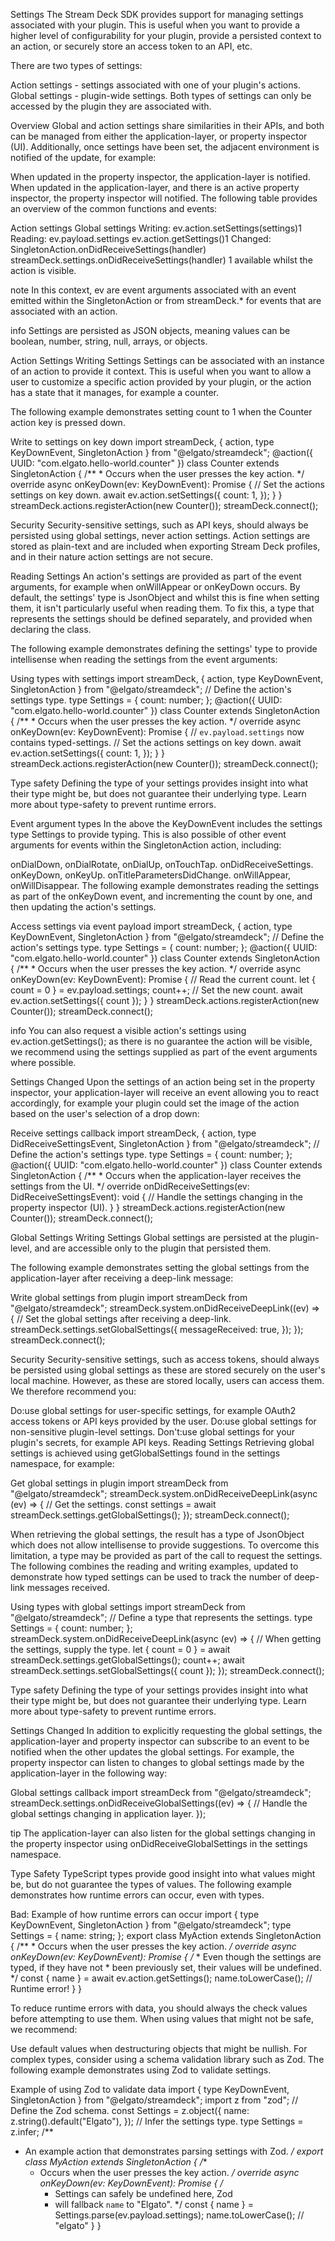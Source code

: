 Settings
The Stream Deck SDK provides support for managing settings associated with your plugin. This is useful when you want to provide a higher level of configurability for your plugin, provide a persisted context to an action, or securely store an access token to an API, etc.

There are two types of settings:

Action settings - settings associated with one of your plugin's actions.
Global settings - plugin-wide settings.
Both types of settings can only be accessed by the plugin they are associated with.

Overview
Global and action settings share similarities in their APIs, and both can be managed from either the application-layer, or property inspector (UI). Additionally, once settings have been set, the adjacent environment is notified of the update, for example:

When updated in the property inspector, the application-layer is notified.
When updated in the application-layer, and there is an active property inspector, the property inspector will notified.
The following table provides an overview of the common functions and events:

Action settings
Global settings
Writing:
ev.action.setSettings(settings)1
Reading:
ev.payload.settings
ev.action.getSettings()1
Changed:
SingletonAction.onDidReceiveSettings(handler)
streamDeck.settings.onDidReceiveSettings(handler)
1 available whilst the action is visible.

note
In this context, ev are event arguments associated with an event emitted within the SingletonAction or from streamDeck.* for events that are associated with an action.

info
Settings are persisted as JSON objects, meaning values can be boolean, number, string, null, arrays, or objects.

Action Settings
Writing Settings
Settings can be associated with an instance of an action to provide it context. This is useful when you want to allow a user to customize a specific action provided by your plugin, or the action has a state that it manages, for example a counter.

The following example demonstrates setting count to 1 when the Counter action key is pressed down.

Write to settings on key down
import streamDeck, { action, type KeyDownEvent, SingletonAction } from "@elgato/streamdeck";
@action({ UUID: "com.elgato.hello-world.counter" })
class Counter extends SingletonAction {
	/**
	 * Occurs when the user presses the key action.
	 */
	override async onKeyDown(ev: KeyDownEvent): Promise<void> {
		// Set the actions settings on key down.
		await ev.action.setSettings({
			count: 1,
		});
	}
}
streamDeck.actions.registerAction(new Counter());
streamDeck.connect();

Security
Security-sensitive settings, such as API keys, should always be persisted using global settings, never action settings. Action settings are stored as plain-text and are included when exporting Stream Deck profiles, and in their nature action settings are not secure.

Reading Settings
An action's settings are provided as part of the event arguments, for example when onWillAppear or onKeyDown occurs. By default, the settings' type is JsonObject and whilst this is fine when setting them, it isn't particularly useful when reading them. To fix this, a type that represents the settings should be defined separately, and provided when declaring the class.

The following example demonstrates defining the settings' type to provide intellisense when reading the settings from the event arguments:

Using types with settings
import streamDeck, { action, type KeyDownEvent, SingletonAction } from "@elgato/streamdeck";
// Define the action's settings type.
type Settings = {
	count: number;
};
@action({ UUID: "com.elgato.hello-world.counter" })
class Counter extends SingletonAction<Settings> {
	/**
	 * Occurs when the user presses the key action.
	 */
	override async onKeyDown(ev: KeyDownEvent<Settings>): Promise<void> {
		// `ev.payload.settings` now contains typed-settings.
		// Set the actions settings on key down.
		await ev.action.setSettings({
			count: 1,
		});
	}
}
streamDeck.actions.registerAction(new Counter());
streamDeck.connect();

Type safety
Defining the type of your settings provides insight into what their type might be, but does not guarantee their underlying type. Learn more about type-safety to prevent runtime errors.

Event argument types
In the above the KeyDownEvent includes the settings type Settings to provide typing. This is also possible of other event arguments for events within the SingletonAction action, including:

onDialDown, onDialRotate, onDialUp, onTouchTap.
onDidReceiveSettings.
onKeyDown, onKeyUp.
onTitleParametersDidChange.
onWillAppear, onWillDisappear.
The following example demonstrates reading the settings as part of the onKeyDown event, and incrementing the count by one, and then updating the action's settings.

Access settings via event payload
import streamDeck, { action, type KeyDownEvent, SingletonAction } from "@elgato/streamdeck";
// Define the action's settings type.
type Settings = {
	count: number;
};
@action({ UUID: "com.elgato.hello-world.counter" })
class Counter extends SingletonAction<Settings> {
	/**
	 * Occurs when the user presses the key action.
	 */
	override async onKeyDown(ev: KeyDownEvent<Settings>): Promise<void> {
		// Read the current count.
		let { count = 0 } = ev.payload.settings; 
		count++;
		// Set the new count.
		await ev.action.setSettings({ count });
	}
}
streamDeck.actions.registerAction(new Counter());
streamDeck.connect();

info
You can also request a visible action's settings using ev.action.getSettings(); as there is no guarantee the action will be visible, we recommend using the settings supplied as part of the event arguments where possible.

Settings Changed
Upon the settings of an action being set in the property inspector, your application-layer will receive an event allowing you to react accordingly, for example your plugin could set the image of the action based on the user's selection of a drop down:

Receive settings callback
import streamDeck, { action, type DidReceiveSettingsEvent, SingletonAction } from "@elgato/streamdeck";
// Define the action's settings type.
type Settings = {
	count: number;
};
@action({ UUID: "com.elgato.hello-world.counter" })
class Counter extends SingletonAction<Settings> {
	/**
	 * Occurs when the application-layer receives the settings from the UI.
	 */
	override onDidReceiveSettings(ev: DidReceiveSettingsEvent<Settings>): void {
		// Handle the settings changing in the property inspector (UI).
	}
}
streamDeck.actions.registerAction(new Counter());
streamDeck.connect();

Global Settings
Writing Settings
Global settings are persisted at the plugin-level, and are accessible only to the plugin that persisted them.

The following example demonstrates setting the global settings from the application-layer after receiving a deep-link message:

Write global settings from plugin
import streamDeck from "@elgato/streamdeck";
streamDeck.system.onDidReceiveDeepLink((ev) => {
	// Set the global settings after receiving a deep-link.
	streamDeck.settings.setGlobalSettings({
		messageReceived: true,
	});
});
streamDeck.connect();

Security
Security-sensitive settings, such as access tokens, should always be persisted using global settings as these are stored securely on the user's local machine. However, as these are stored locally, users can access them. We therefore recommend you:

Do:use global settings for user-specific settings, for example OAuth2 access tokens or API keys provided by the user.
Do:use global settings for non-sensitive plugin-level settings.
Don't:use global settings for your plugin's secrets, for example API keys.
Reading Settings
Retrieving global settings is achieved using getGlobalSettings found in the settings namespace, for example:

Get global settings in plugin
import streamDeck from "@elgato/streamdeck";
streamDeck.system.onDidReceiveDeepLink(async (ev) => {
	// Get the settings.
	const settings = await streamDeck.settings.getGlobalSettings();
});
streamDeck.connect();

When retrieving the global settings, the result has a type of JsonObject which does not allow intellisense to provide suggestions. To overcome this limitation, a type may be provided as part of the call to request the settings. The following combines the reading and writing examples, updated to demonstrate how typed settings can be used to track the number of deep-link messages received.

Using types with global settings
import streamDeck from "@elgato/streamdeck";
// Define a type that represents the settings.
type Settings = {
	count: number;
};
streamDeck.system.onDidReceiveDeepLink(async (ev) => {
	// When getting the settings, supply the type.
	let { count = 0 } = await streamDeck.settings.getGlobalSettings<Settings>();
	count++;
	await streamDeck.settings.setGlobalSettings({ count });
});
streamDeck.connect();

Type safety
Defining the type of your settings provides insight into what their type might be, but does not guarantee their underlying type. Learn more about type-safety to prevent runtime errors.

Settings Changed
In addition to explicitly requesting the global settings, the application-layer and property inspector can subscribe to an event to be notified when the other updates the global settings. For example, the property inspector can listen to changes to global settings made by the application-layer in the following way:

Global settings callback
import streamDeck from "@elgato/streamdeck";
streamDeck.settings.onDidReceiveGlobalSettings((ev) => {
	// Handle the global settings changing in application layer.
});

tip
The application-layer can also listen for the global settings changing in the property inspector using onDidReceiveGlobalSettings in the settings namespace.

Type Safety
TypeScript types provide good insight into what values might be, but do not guarantee the types of values. The following example demonstrates how runtime errors can occur, even with types.

Bad: Example of how runtime errors can occur
import { type KeyDownEvent, SingletonAction } from "@elgato/streamdeck";
type Settings = {
	name: string;
};
export class MyAction extends SingletonAction<Settings> {
	/**
	 * Occurs when the user presses the key action.
	 */
	override async onKeyDown(ev: KeyDownEvent<Settings>): Promise<void> {
		/*
		 * Even though the settings are typed, if they have not
		 * been previously set, their values will be undefined.
		 */
		const { name } = await ev.action.getSettings();
		name.toLowerCase(); // Runtime error!
	}
}

To reduce runtime errors with data, you should always the check values before attempting to use them. When using values that might not be safe, we recommend:

Use default values when destructuring objects that might be nullish.
For complex types, consider using a schema validation library such as Zod.
The following example demonstrates using Zod to validate settings.

Example of using Zod to validate data
import { type KeyDownEvent, SingletonAction } from "@elgato/streamdeck";
import z from "zod";
// Define the Zod schema.
const Settings = z.object({
	name: z.string().default("Elgato"),
});
// Infer the settings type.
type Settings = z.infer<typeof Settings>;
/**
 * An example action that demonstrates parsing settings with Zod.
 */
export class MyAction extends SingletonAction<Settings> {
	/**
	 * Occurs when the user presses the key action.
	 */
	override async onKeyDown(ev: KeyDownEvent<Settings>): Promise<void> {
		/*
		 * Settings can safely be undefined here, Zod
		 * will fallback `name` to "Elgato".
		 */
		const { name } = Settings.parse(ev.payload.settings);
		name.toLowerCase(); // "elgato"
	}
}